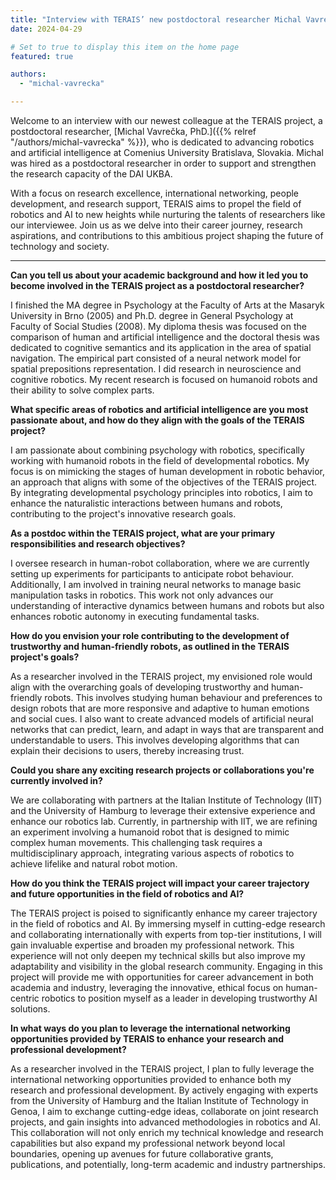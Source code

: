 ```yaml
---
title: "Interview with TERAIS’ new postdoctoral researcher Michal Vavrečka, PhD"
date: 2024-04-29

# Set to true to display this item on the home page
featured: true

authors:
  - "michal-vavrecka"

---
```


Welcome to an interview with our newest colleague at the TERAIS project, a postdoctoral
researcher, [Michal Vavrečka, PhD.]({{% relref "/authors/michal-vavrecka" %}}), who is dedicated to advancing robotics
and artificial intelligence at Comenius University Bratislava, Slovakia. Michal was hired as a postdoctoral researcher
in order to support and strengthen the research capacity of the DAI UKBA.

With a focus on research excellence, international networking, people development, and research support, TERAIS aims to
propel the field of robotics and AI to new heights while nurturing the talents of researchers like our interviewee. Join
us as we delve into their career journey, research aspirations, and contributions to this ambitious project shaping the
future of technology and society.

---

**Can you tell us about your academic background and how it led you to become involved in the TERAIS project as a
postdoctoral researcher?**

I finished the MA degree in Psychology at the Faculty of Arts at the Masaryk University in Brno (2005) and Ph.D. degree
in General Psychology at Faculty of Social Studies (2008). My diploma thesis was focused on the comparison of human and
artificial intelligence and the doctoral thesis was dedicated to cognitive semantics and its application in the area of
spatial navigation. The empirical part consisted of a neural network model for spatial prepositions representation. I
did research in neuroscience and cognitive robotics. My recent research is focused on humanoid robots and their ability
to solve complex parts.

**What specific areas of robotics and artificial intelligence are you most passionate about, and how do they align with
the goals of the TERAIS project?**

I am passionate about combining psychology with robotics, specifically working with humanoid robots in the field of
developmental robotics. My focus is on mimicking the stages of human development in robotic behavior, an approach that
aligns with some of the objectives of the TERAIS project. By integrating developmental psychology principles into
robotics, I aim to enhance the naturalistic interactions between humans and robots, contributing to the project's
innovative research goals.

**As a postdoc within the TERAIS project, what are your primary responsibilities and research objectives?**

I oversee research in human-robot collaboration, where we are currently setting up experiments for participants to
anticipate robot behaviour. Additionally, I am involved in training neural networks to manage basic manipulation tasks
in robotics. This work not only advances our understanding of interactive dynamics between humans and robots but also
enhances robotic autonomy in executing fundamental tasks.

**How do you envision your role contributing to the development of trustworthy and human-friendly robots, as outlined in
the TERAIS project's goals?**

As a researcher involved in the TERAIS project, my envisioned role would align with the overarching goals of developing
trustworthy and human-friendly robots. This involves studying human behaviour and preferences to design robots that are
more responsive and adaptive to human emotions and social cues. I also want to create advanced models of artificial
neural networks that can predict, learn, and adapt in ways that are transparent and understandable to users. This
involves developing algorithms that can explain their decisions to users, thereby increasing trust.

**Could you share any exciting research projects or collaborations you're currently involved in?**

We are collaborating with partners at the Italian Institute of Technology (IIT) and the University of Hamburg to
leverage their extensive experience and enhance our robotics lab. Currently, in partnership with IIT, we are refining an
experiment involving a humanoid robot that is designed to mimic complex human movements. This challenging task requires
a multidisciplinary approach, integrating various aspects of robotics to achieve lifelike and natural robot motion.

**How do you think the TERAIS project will impact your career trajectory and future opportunities in the field of
robotics
and AI?**

The TERAIS project is poised to significantly enhance my career trajectory in the field of robotics and AI. By immersing
myself in cutting-edge research and collaborating internationally with experts from top-tier institutions, I will gain
invaluable expertise and broaden my professional network. This experience will not only deepen my technical skills but
also improve my adaptability and visibility in the global research community. Engaging in this project will provide me
with opportunities for career advancement in both academia and industry, leveraging the innovative, ethical focus on
human-centric robotics to position myself as a leader in developing trustworthy AI solutions.

**In what ways do you plan to leverage the international networking opportunities provided by TERAIS to enhance your
research and professional development?**

As a researcher involved in the TERAIS project, I plan to fully leverage the international networking opportunities
provided to enhance both my research and professional development. By actively engaging with experts from the University
of Hamburg and the Italian Institute of Technology in Genoa, I aim to exchange cutting-edge ideas, collaborate on joint
research projects, and gain insights into advanced methodologies in robotics and AI. This collaboration will not only
enrich my technical knowledge and research capabilities but also expand my professional network beyond local boundaries,
opening up avenues for future collaborative grants, publications, and potentially, long-term academic and industry
partnerships.
